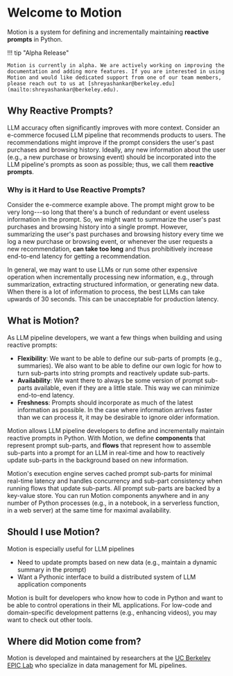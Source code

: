 # Welcome to Motion

Motion is a system for defining and incrementally maintaining **reactive prompts** in Python.

!!! tip "Alpha Release"

    Motion is currently in alpha. We are actively working on improving the documentation and adding more features. If you are interested in using Motion and would like dedicated support from one of our team members, please reach out to us at [shreyashankar@berkeley.edu](mailto:shreyashankar@berkeley.edu).

## Why Reactive Prompts?

LLM accuracy often significantly improves with more context. Consider an e-commerce focused LLM pipeline that recommends products to users. The recommendations might improve if the prompt considers the user's past purchases and browsing history. Ideally, any new information about the user (e.g., a new purchase or browsing event) should be incorporated into the LLM pipeline's prompts as soon as possible; thus, we call them **reactive prompts**.

### Why is it Hard to Use Reactive Prompts?

Consider the e-commerce example above. The prompt might grow to be very long---so long that there's a bunch of redundant or event useless information in the prompt. So, we might want to summarize the user's past purchases and browsing history into a single prompt. However, summarizing the user's past purchases and browsing history every time we log a new purchase or browsing event, or whenever the user requests a new recommendation, **can take too long** and thus prohibitively increase end-to-end latency for getting a recommendation.

In general, we may want to use LLMs or run some other expensive operation when incrementally processing new information, e.g., through summarization, extracting structured information, or generating new data. When there is a lot of information to process, the best LLMs can take upwards of 30 seconds. This can be unacceptable for production latency.

## What is Motion?

As LLM pipeline developers, we want a few things when building and using reactive prompts:

- **Flexibility**: We want to be able to define our sub-parts of prompts (e.g., summaries). We also want to be able to define our own logic for how to turn sub-parts into string prompts and reactively update sub-parts.
- **Availability**: We want there to always be some version of prompt sub-parts available, even if they are a little stale. This way we can minimize end-to-end latency.
- **Freshness**: Prompts should incorporate as much of the latest information as possible. In the case where information arrives faster than we can process it, it may be desirable to ignore older information.

Motion allows LLM pipeline developers to define and incrementally maintain reactive prompts in Python. With Motion, we define **components** that represent prompt sub-parts, and **flows** that represent how to assemble sub-parts into a prompt for an LLM in real-time and how to reactively update sub-parts in the background based on new information.

Motion's execution engine serves cached prompt sub-parts for minimal real-time latency and handles concurrency and sub-part consistency when running flows that update sub-parts. All prompt sub-parts are backed by a key-value store. You can run Motion components anywhere and in any number of Python processes (e.g., in a notebook, in a serverless function, in a web server) at the same time for maximal availability.

## Should I use Motion?

Motion is especially useful for LLM pipelines

- Need to update prompts based on new data (e.g., maintain a dynamic summary in the prompt)
- Want a Pythonic interface to build a distributed system of LLM application components

Motion is built for developers who know how to code in Python and want to be able to control operations in their ML applications. For low-code and domain-specific development patterns (e.g., enhancing videos), you may want to check out other tools.

## Where did Motion come from?

Motion is developed and maintained by researchers at the [UC Berkeley EPIC Lab](https://epic.berkeley.edu) who specialize in data management for ML pipelines.

<!-- ## Commands

* `mkdocs new [dir-name]` - Create a new project.
* `mkdocs serve` - Start the live-reloading docs server.
* `mkdocs build` - Build the documentation site.
* `mkdocs -h` - Print help message and exit.

## Project layout

mkdocs.yml    # The configuration file.
docs/
    index.md  # The documentation homepage.
    ...       # Other markdown pages, images and other files. -->
